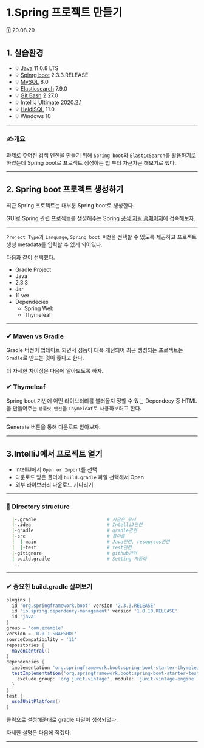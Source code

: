 # 1.Spring 프로젝트 만들기

🗓 20.08.29

## 1. 실습환경

- 💡 [Java](https://www.oracle.com/java/technologies/javase-jdk11-downloads.html) 11.0.8 LTS
- 💡 [Spinrg boot](https://start.spring.io/) 2.3.3.RELEASE
- 💡 [MySQL](https://dev.mysql.com/) 8.0
- 💡 [Elasticsearch](https://www.elastic.co/guide/en/elasticsearch/reference/7.9/index.html) 7.9.0
- 💡 [Git Bash](https://gitforwindows.org/) 2.27.0
- 💡 [IntelliJ Ultimate](https://www.jetbrains.com/ko-kr/idea/) 2020.2.1
- 💡 [HeidiSQL](https://www.heidisql.com/) 11.0
- 💡 Windows 10

---

### ✍개요

과제로 주어진 검색 엔진을 만들기 위해 `Spring boot`와 `ElasticSearch`를 활용하기로 하였는데 Spring boot로 프로젝트 생성하는 법 부터 차근차근 해보기로 했다.

---

## 2. Spring boot 프로젝트 생성하기

최근 Spring 프로젝트는 대부분 Spring boot로 생성한다.

GUI로 Spring 관련 프로젝트를 생성해주는 Spring [공식 지원 홈페이지](https://start.spring.io/)에 접속해보자.

---

`Project Type`과 `Language`, `Spring boot 버전`을 선택할 수 있도록 제공하고 프로젝트 생성 metadata를 입력할 수 있게 되어있다.

다음과 같이 선택했다.

- Gradle Project
- Java
- 2.3.3
- Jar
- 11 ver
- Dependecies
  - Spring Web
  - Thymeleaf

---

### ✔ Maven vs Gradle

Gradle 버전이 업데이트 되면서 성능이 대폭 개선되어 최근 생성되는 프로젝트는 `Gradle`로 만드는 것이 좋다고 한다.

더 자세한 차이점은 다음에 알아보도록 하자.

### ✔ Thymeleaf

Spring boot 기반에 어떤 라이브러리를 불러올지 정할 수 있는 Dependecy 중 HTML을 만들어주는 `템플릿 엔진`을 `Thymeleaf`로 사용하보려고 한다.

---

Generate 버튼을 통해 다운로드 받아보자.

---

## 3.IntelliJ에서 프로젝트 열기

- IntelliJ에서 `Open or Import`를 선택 
- 다운로드 받은 폴더에 `build.gradle` 파일 선택해서 Open
- 외부 라이브러리 다운로드 기다리기

---

### 📂 Directory structure
``` bash
  |-.gradle                          # 지금은 무시
  |-.idea                            # IntelliJ관련
  |-gradle                           # gradle관련
  |-src                              # 폴더를
  |  |-main                          # Java관련, resources관련
  |  |-test                          # test관련
  |-gitignore                        # github관련
  |-build.gradle                     # Setting 자동화
  ...
```

---

### ✔ 중요한 build.gradle 살펴보기

```gradle
plugins {
  id 'org.springframework.boot' version '2.3.3.RELEASE'
  id 'io.spring.dependency-management' version '1.0.10.RELEASE'
  id 'java'
}
group = 'com.example'
version = '0.0.1-SNAPSHOT'
sourceCompatibility = '11'
repositories {
  mavenCentral()
}
dependencies {
  implementation 'org.springframework.boot:spring-boot-starter-thymeleaf'
  testImplementation('org.springframework.boot:spring-boot-starter-test') {
    exclude group: 'org.junit.vintage', module: 'junit-vintage-engine'
  }
}
test {
  useJUnitPlatform()
}
```

클릭으로 설정해준대로 gradle 파일이 생성되었다.

자세한 설명은 다음에 적겠다.

---

